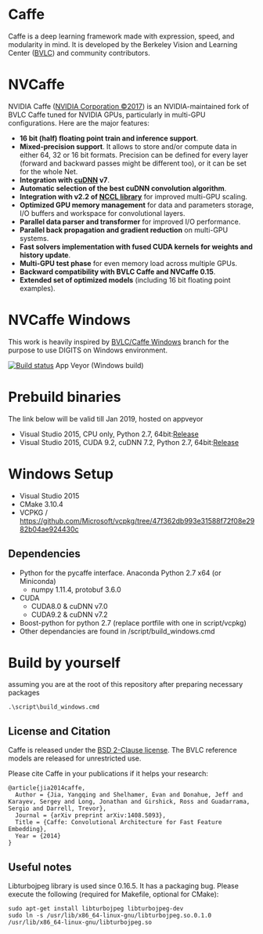 # Caffe

Caffe is a deep learning framework made with expression, speed, and modularity in mind.
It is developed by the Berkeley Vision and Learning Center ([BVLC](http://bvlc.eecs.berkeley.edu))
and community contributors.

# NVCaffe

NVIDIA Caffe ([NVIDIA Corporation &copy;2017](http://nvidia.com)) is an NVIDIA-maintained fork
of BVLC Caffe tuned for NVIDIA GPUs, particularly in multi-GPU configurations.
Here are the major features:
* **16 bit (half) floating point train and inference support**.
* **Mixed-precision support**. It allows to store and/or compute data in either
64, 32 or 16 bit formats. Precision can be defined for every layer (forward and
backward passes might be different too), or it can be set for the whole Net.
* **Integration with  [cuDNN](https://developer.nvidia.com/cudnn) v7**.
* **Automatic selection of the best cuDNN convolution algorithm**.
* **Integration with v2.2 of [NCCL library](https://github.com/NVIDIA/nccl)**
 for improved multi-GPU scaling.
* **Optimized GPU memory management** for data and parameters storage, I/O buffers
and workspace for convolutional layers.
* **Parallel data parser and transformer** for improved I/O performance.
* **Parallel back propagation and gradient reduction** on multi-GPU systems.
* **Fast solvers implementation with fused CUDA kernels for weights and history update**.
* **Multi-GPU test phase** for even memory load across multiple GPUs.
* **Backward compatibility with BVLC Caffe and NVCaffe 0.15**.
* **Extended set of optimized models** (including 16 bit floating point examples).

# NVCaffe Windows
This work is heavily inspired by [BVLC/Caffe Windows](https://github.com/BVLC/caffe/tree/windows) branch for the purpose to use DIGITS on Windows environment.

[![Build status](https://ci.appveyor.com/api/projects/status/ojwjb5wc6oai410b/branch/caffe-0.15-win?svg=true)](https://ci.appveyor.com/project/Chachay/caffe/branch/caffe-0.15-win) App Veyor (Windows build)

# Prebuild binaries
The link below will be valid till Jan 2019, hosted on appveyor
* Visual Studio 2015, CPU only, Python 2.7, 64bit:[Release](https://ci.appveyor.com/api/buildjobs/8qap6fvvxysid8n6/artifacts/build%2Fcaffe.zip)
* Visual Studio 2015, CUDA 9.2, cuDNN 7.2, Python 2.7, 64bit:[Release](https://ci.appveyor.com/api/buildjobs/478mtbufenlnp355/artifacts/build%2Fcaffe.zip)

# Windows Setup
* Visual Studio 2015
* CMake 3.10.4
* VCPKG / https://github.com/Microsoft/vcpkg/tree/47f362db993e31588f72f08e2982b04ae924430c

## Dependencies
* Python for the pycaffe interface. Anaconda Python 2.7 x64 (or Miniconda)
  * numpy 1.11.4, protobuf 3.6.0
* CUDA 
  * CUDA8.0 & cuDNN v7.0
  * CUDA9.2 & cuDNN v7.2
* Boost-python for python 2.7 (replace portfile with one in script/vcpkg)
* Other dependancies are found in /script/build_windows.cmd

# Build by yourself
assuming you are at the root of this repository after preparing necessary packages

```
.\script\build_windows.cmd
```

## License and Citation

Caffe is released under the [BSD 2-Clause license](https://github.com/BVLC/caffe/blob/master/LICENSE).
The BVLC reference models are released for unrestricted use.

Please cite Caffe in your publications if it helps your research:

    @article{jia2014caffe,
      Author = {Jia, Yangqing and Shelhamer, Evan and Donahue, Jeff and Karayev, Sergey and Long, Jonathan and Girshick, Ross and Guadarrama, Sergio and Darrell, Trevor},
      Journal = {arXiv preprint arXiv:1408.5093},
      Title = {Caffe: Convolutional Architecture for Fast Feature Embedding},
      Year = {2014}
    }

## Useful notes

Libturbojpeg library is used since 0.16.5. It has a packaging bug. Please execute the following (required for Makefile, optional for CMake):
```
sudo apt-get install libturbojpeg libturbojpeg-dev
sudo ln -s /usr/lib/x86_64-linux-gnu/libturbojpeg.so.0.1.0 /usr/lib/x86_64-linux-gnu/libturbojpeg.so
```
